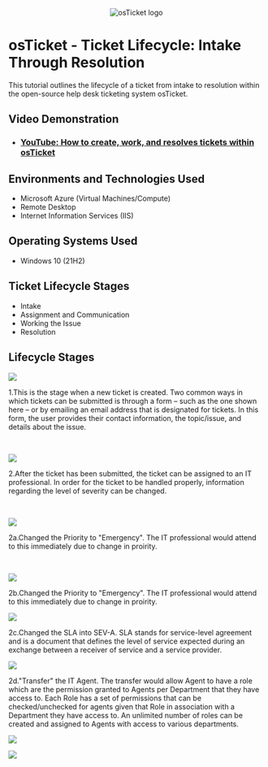 <p align="center">
<img src="https://i.imgur.com/Clzj7Xs.png" alt="osTicket logo"/>
</p>

<h1>osTicket - Ticket Lifecycle: Intake Through Resolution</h1>
This tutorial outlines the lifecycle of a ticket from intake to resolution within the open-source help desk ticketing system osTicket.<br />


<h2>Video Demonstration</h2>

- ### [YouTube: How to create, work, and resolves tickets within osTicket](https://www.youtube.com)

<h2>Environments and Technologies Used</h2>

- Microsoft Azure (Virtual Machines/Compute)
- Remote Desktop
- Internet Information Services (IIS)

<h2>Operating Systems Used </h2>

- Windows 10</b> (21H2)

<h2>Ticket Lifecycle Stages</h2>

- Intake
- Assignment and Communication
- Working the Issue
- Resolution

<h2>Lifecycle Stages</h2>

<p>
<img src="https://i.imgur.com/TiK9JEj.png"/>
</p>
<p>
1.This is the stage when a new ticket is created. Two common ways in which tickets can be submitted is through a form – such as the one shown here – or by emailing an   email address that is designated for tickets. In this form, the user provides their contact information, the topic/issue, and details about the issue.
</p>
<br />

<p>
<img src="https://i.imgur.com/ETchcQn.png"/>
</p>
<p>
2.After the ticket has been submitted, the ticket can be assigned to an IT professional. In order for the ticket to be handled properly, information regarding the       level of severity can be changed. 
</p>
<br />

<p>
<img src="https://i.imgur.com/4XSYrfu.png"/>
</p>
<p>
2a.Changed the Priority to "Emergency". The IT professional would attend to this immediately due to change in proirity.
</p>
<br />
<p>
<img src="https://i.imgur.com/VAvKsXN.png"/>
</p>
<p>
2b.Changed the Priority to "Emergency". The IT professional would attend to this immediately due to change in proirity.
 </p>
<p>
<img src="https://i.imgur.com/1nBtM96.png"/>
</p>
<p>
2c.Changed the SLA into SEV-A. SLA stands for service-level agreement and is a document that defines the level of service expected during an exchange between a receiver of service and a service provider.
</p>
<p>
<img src="https://i.imgur.com/0fXtldR.png"/>
</p>
2d."Transfer" the IT Agent. The transfer would allow Agent to have a role which are the permission granted to Agents per Department that they have access to. Each Role   has a set of permissions that can be checked/unchecked for agents given that Role in association with a Department they have access to. An unlimited number of roles   can be created and assigned to Agents with access to various departments.
<p>
<img src="https://i.imgur.com/c4VrDbF.png"/>
</p>
<p>
<img src="https://i.imgur.com/3z4GxqE.png"/>
</p>
